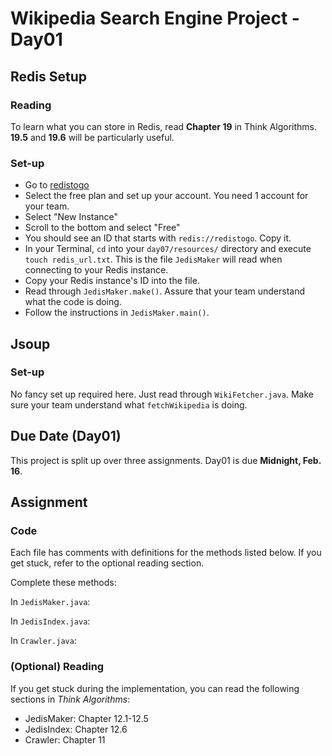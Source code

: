 # Wikipedia Search Engine Project - Day01

## Redis Setup

### Reading

To learn what you can store in Redis, read **Chapter 19** in Think Algorithms. **19.5** and **19.6** will be particularly useful.

### Set-up

  * Go to [redistogo](https://redistogo.com)
  * Select the free plan and set up your account. You need 1 account for your team.
  * Select "New Instance"
  * Scroll to the bottom and select "Free"
  * You should see an ID that starts with `redis://redistogo`. Copy it.
  * In your Terminal, `cd` into your `day07/resources/` directory and execute `touch redis_url.txt`. This is the file `JedisMaker` will read when connecting to your Redis instance.
  * Copy your Redis instance's ID into the file.
  * Read through `JedisMaker.make()`. Assure that your team understand what the code is doing.
  * Follow the instructions in `JedisMaker.main()`.


## Jsoup

### Set-up

No fancy set up required here. Just read through `WikiFetcher.java`. Make sure your team understand what `fetchWikipedia` is doing.

## Due Date (Day01)

This project is split up over three assignments.  Day01 is due **Midnight, Feb. 16**.

## Assignment

### Code

Each file has comments with definitions for the methods listed below.  If you get stuck, refer to the optional reading section.

Complete these methods:

In `JedisMaker.java`:


In `JedisIndex.java`:


In `Crawler.java`:


### (Optional) Reading

If you get stuck during the implementation, you can read the following sections in *Think Algorithms*:

* JedisMaker: Chapter 12.1-12.5
* JedisIndex: Chapter 12.6
* Crawler: Chapter 11

